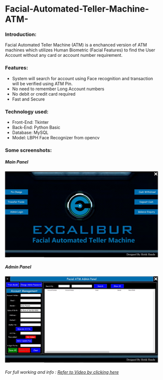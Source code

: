 # Facial-Automated-Teller-Machine-ATM-

<h3>Introduction:</h3>
<p>
Facial Automated Teller Machine (ATM) is a enchanced version of ATM machines which utilizes Human Biometric (Facial Features) to find the User Account without any card or account number requirement.
</p>
<h3>Features:</h3>
<ul>
  <li>System will search for account using Face recognition and transaction will be verified using ATM Pin.</li>
  <li>No need to remember Long Account numbers</li>
  <li>No debit or credit card required</li>
  <li>Fast and Secure</li>
</ul>

<h3>Technology used:</h3>
<ul> 
  <li>Front-End:  Tkinter</li>
   <li>Back-End: Python Basic</li>
  <li>Database: MySQL</li>
  <li>Model: LBPH Face Recognizer from opencv</li>
</ul>

<h3>Some screenshots:</h3>
<h5>Main Panel</h5>
<img src="screenshots/1.JPG"/>
<h5>Admin Panel</h5>
<img src="screenshots/2.JPG"/>


<h6>For full working and info : <a href="https://github.com/hritikhanda4/Facial-Automated-Teller-Machine-ATM-/screenshots/video.mp4">Refer to Video by clicking here</a></h6>
